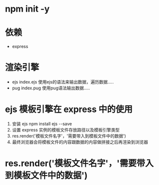 # npm init -y

# 依赖
- express

# 渲染引擎
- ejs     index.ejs  使用ejs的语法来输出数据，遍历数据.....
- pug     index.pug  使用pug语法输出数据.....

# ejs 模板引擎在 express 中的使用
1. 安装 ejs   npm install ejs --save
2. 设置 express 实例的模板文件存放路径以及模板引擎类型
3. res.render('模板文件名字'，'需要带入到模板文件中的数据')
4. 最终浏览器会将模板文件的内容跟数据的内容做拼接之后再渲染到浏览器

# res.render('模板文件名字'，'需要带入到模板文件中的数据')

